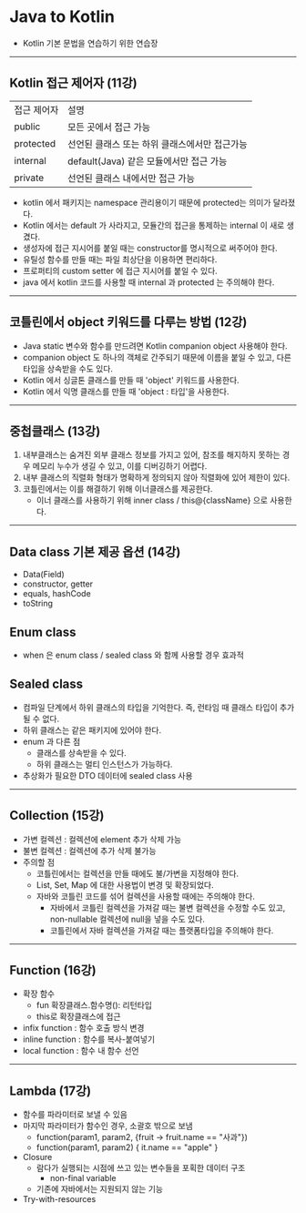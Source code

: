 # Java to Kotlin 

- Kotlin 기본 문법을 연습하기 위한 연습장

---

## Kotlin 접근 제어자 (11강)
|           |                             |
|-----------|-----------------------------|
| 접근 제어자    | 설명                          |
| public    | 모든 곳에서 접근 가능                |
| protected | 선언된 클래스 또는 하위 클래스에서만 접근가능   |
| internal  | default(Java) 같은 모듈에서만 접근 가능 |
| private   | 선언된 클래스 내에서만 접근 가능          |


- kotlin 에서 패키지는 namespace 관리용이기 때문에 protected는 의미가 달라졌다.
- Kotlin 에서는 default 가 사라지고, 모듈간의 접근을 통제하는 internal 이 새로 생겼다.
- 생성자에 접근 지시어를 붙일 때는 constructor를 명시적으로 써주어야 한다.
- 유틸성 함수를 만들 때는 파일 최상단을 이용하면 편리하다.
- 프로퍼티의 custom setter 에 접근 지시어를 붙일 수 있다.
- java 에서 kotlin 코드를 사용할 때 internal 과 protected 는 주의해야 한다.

--- 

## 코틀린에서 object 키워드를 다루는 방법 (12강)
- Java static 변수와 함수를 만드려면 Kotlin companion object 사용해야 한다.
- companion object 도 하나의 객체로 간주되기 때문에 이름을 붙일 수 있고, 다른 타입을 상속받을 수도 있다.
- Kotlin 에서 싱글톤 클래스를 만들 때 'object' 키워드를 사용한다.
- Kotlin 에서 익명 클래스를 만들 때 'object : 타입'을 사용한다.

---

## 중첩클래스 (13강)
1. 내부클래스는 숨겨진 외부 클래스 정보를 가지고 있어, 참조를 해지하지 못하는 경우 메모리 누수가 생길 수 있고, 이를 디버깅하기 어렵다.
2. 내부 클래스의 직렬화 형태가 명확하게 정의되지 않아 직렬화에 있어 제한이 있다.
3. 코틀린에서는 이를 해결하기 위해 이너클래스를 제공한다.
    * 이너 클래스를 사용하기 위해 inner class / this@{className} 으로 사용한다.

---

## Data class 기본 제공 옵션 (14강)
* Data(Field)
* constructor, getter
* equals, hashCode
* toString 

## Enum class
* when 은 enum class / sealed class 와 함께 사용할 경우 효과적

## Sealed class
* 컴파일 단계에서 하위 클래스의 타입을 기억한다. 즉, 런타임 때 클래스 타입이 추가될 수 없다.
* 하위 클래스는 같은 패키지에 있어야 한다.
* enum 과 다른 점
  * 클래스를 상속받을 수 있다.
  * 하위 클래스는 멀티 인스턴스가 가능하다. 
* 추상화가 필요한 DTO 데이터에 sealed class 사용 

---

## Collection (15강)
* 가변 컬렉션 : 컬렉션에 element 추가 삭제 가능
* 불변 컬렉션 : 컬렉션에 추가 삭제 불가능
* 주의할 점 
  * 코틀린에서는 컬렉션을 만들 때에도 불/가변을 지정해야 한다.
  * List, Set, Map 에 대한 사용법이 변경 및 확장되었다.
  * 자바와 코틀린 코드를 섞어 컬렉션을 사용할 때에는 주의해야 한다.
    * 자바에서 코틀린 컬렉션을 가져갈 때는 불변 컬렉션을 수정할 수도 있고, non-nullable 컬렉션에 null을 넣을 수도 있다.
    * 코틀린에서 자바 컬렉션을 가져갈 때는 플랫폼타입을 주의해야 한다.

---

## Function (16강)
* 확장 함수
  * fun 확장클래스.함수명(): 리턴타입
  * this로 확장클래스에 접근
* infix function : 함수 호출 방식 변경 
* inline function : 함수를 복사-붙여넣기
* local function : 함수 내 함수 선언 

---

## Lambda (17강)
* 함수를 파라미터로 보낼 수 있음
* 마지막 파라미터가 함수인 경우, 소괄호 밖으로 보냄 
  * function(param1, param2, {fruit -> fruit.name == "사과"})
  * function(param1, param2) { it.name == "apple" }
* Closure
  * 람다가 실행되는 시점에 쓰고 있는 변수들을 포획한 데이터 구조
    * non-final variable
  * 기존에 자바에서는 지원되지 않는 기능
* Try-with-resources